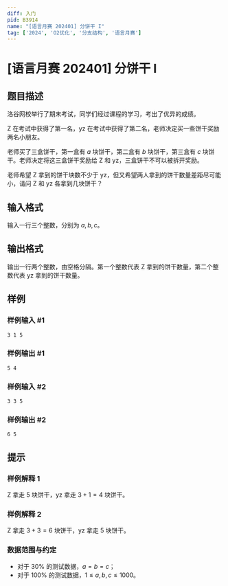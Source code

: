 ```yaml
---
diff: 入门
pid: B3914
name: "[语言月赛 202401] 分饼干 I"
tag: ['2024', 'O2优化', '分支结构', '语言月赛']
---
```

# [语言月赛 202401] 分饼干 I
## 题目描述

洛谷网校举行了期末考试，同学们经过课程的学习，考出了优异的成绩。

Z 在考试中获得了第一名，yz 在考试中获得了第二名，老师决定买一些饼干奖励两名小朋友。

老师买了三盒饼干，第一盒有 $a$ 块饼干，第二盒有 $b$ 块饼干，第三盒有 $c$ 块饼干。老师决定将这三盒饼干奖励给 Z 和 yz，三盒饼干不可以被拆开奖励。

老师希望 Z 拿到的饼干块数不少于 yz，但又希望两人拿到的饼干数量差距尽可能小，请问 Z 和 yz 各拿到几块饼干？
## 输入格式

输入一行三个整数，分别为 $a,b,c$。
## 输出格式

输出一行两个整数，由空格分隔。第一个整数代表 Z 拿到的饼干数量，第二个整数代表 yz 拿到的饼干数量。
## 样例

### 样例输入 #1
```
3 1 5

```
### 样例输出 #1
```
5 4

```
### 样例输入 #2
```
3 3 5

```
### 样例输出 #2
```
6 5

```
## 提示

### 样例解释 1

Z 拿走 $5$ 块饼干，yz 拿走 $3+1=4$ 块饼干。

### 样例解释 2

Z 拿走 $3+3=6$ 块饼干，yz 拿走 $5$ 块饼干。

### 数据范围与约定

- 对于 $30\%$ 的测试数据，$a=b=c$；
- 对于 $100\%$ 的测试数据，$1 \le a,b,c \le 1000$。
